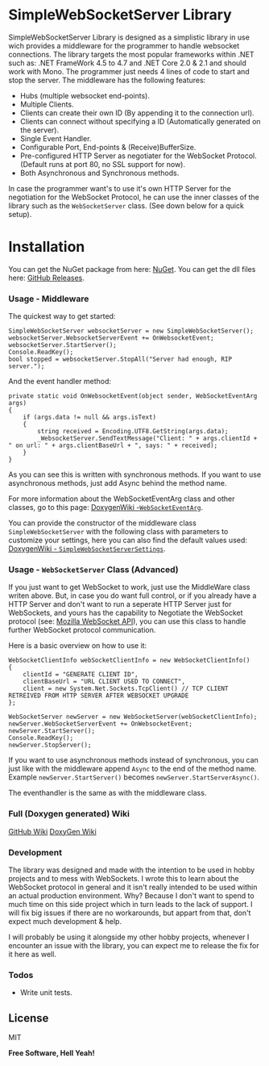 # SimpleWebSocketServer Library
SimpleWebSocketServer Library is designed as a simplistic library in use wich provides a middleware for the programmer to handle websocket connections. The library targets the most popular frameworks within .NET such as: .NET FrameWork 4.5 to 4.7 and .NET Core 2.0 & 2.1 and should work with Mono. The programmer just needs 4 lines of code to start and stop the server. The middleware has the following features:

  - Hubs (multiple websocket end-points).
  - Multiple Clients.
  - Clients can create their own ID (By appending it to the connection url).
  - Clients can connect without specifying a ID (Automatically generated on the server).
  - Single Event Handler.
  - Configurable Port, End-points & (Receive)BufferSize.
  - Pre-configured HTTP Server as negotiater for the WebSocket Protocol. (Default runs at port 80, no SSL support for now).
  - Both Asynchronous and Synchronous methods.

In case the programmer want's to use it's own HTTP Server for the negotiation for the WebSocket Protocol, he can use the inner classes of the library such as the `WebSocketServer` class. (See down below for a quick setup).

# Installation

 You can get the NuGet package from here: [NuGet](https://www.nuget.org/packages/SimpleWebsocketServer/).
 You can get the dll files here: [GitHub Releases](https://github.com/EldinZenderink/SimpleWebSocketServer/releases).

### Usage - Middleware
The quickest way to get started:

    SimpleWebSocketServer websocketServer = new SimpleWebSocketServer();      
    websocketServer.WebsocketServerEvent += OnWebsocketEvent;
    websocketServer.StartServer();
    Console.ReadKey();
    bool stopped = websocketServer.StopAll("Server had enough, RIP server.");
    
And the event handler method:

    private static void OnWebsocketEvent(object sender, WebSocketEventArg args)
    {
        if (args.data != null && args.isText)
        {
            string received = Encoding.UTF8.GetString(args.data);
            _WebsocketServer.SendTextMessage("Client: " + args.clientId + " on url: " + args.clientBaseUrl + ", says: " + received);
        }
    }
    
As you can see this is written with synchronous methods. If you want to use asynchronous methods, just add Async behind the method name. 

For more information about the WebSocketEventArg class and other classes, go to this page: [DoxygenWiki -`WebSocketEventArg`](https://eldinzenderink.github.io/SimpleWebSocketServer/class_simple_web_socket_server_library_1_1_web_socket_event_arg.html).

You can provide the constructor of the middleware class `SimpleWebSocketServer` with the following class with parameters to customize your settings, here you can also find the default values used: [DoxygenWiki - `SimpleWebSocketServerSettings`](https://eldinzenderink.github.io/SimpleWebSocketServer/class_simple_web_socket_server_library_1_1_simple_web_socket_server_settings.html).


### Usage - `WebSocketServer` Class (Advanced)
If you just want to get WebSocket to work, just use the MiddleWare class writen above. But, in case you do want full control, or if you already have a HTTP Server and don't want to run a seperate HTTP Server just for WebSockets, and yours has the capability to Negotiate the WebSocket protocol (see: [Mozilla WebSocket API](https://developer.mozilla.org/en-US/docs/Web/API/WebSockets_API/Writing_WebSocket_server)), you can use this class to handle further WebSocket protocol communication.

Here is a basic overview on how to use it:

    WebSocketClientInfo webSocketClientInfo = new WebSocketClientInfo()
    {
        clientId = "GENERATE CLIENT ID",
        clientBaseUrl = "URL CLIENT USED TO CONNECT",
        client = new System.Net.Sockets.TcpClient() // TCP CLIENT RETREIVED FROM HTTP SERVER AFTER WEBSOCKET UPGRADE
    };
    
    WebSocketServer newServer = new WebSocketServer(webSocketClientInfo);
    newServer.WebSocketServerEvent += OnWebsocketEvent;
    newServer.StartServer();
    Console.ReadKey();
    newServer.StopServer();

If you want to use asynchronous methods instead of synchronous, you can just like with the middleware append `Async` to the end of the method name. Example `newServer.StartServer()` becomes `newServer.StartServerAsync()`.

The eventhandler is the same as with the middleware class.

### Full (Doxygen generated) Wiki
[GitHub Wiki](https://github.com/EldinZenderink/SimpleWebSocketServer/wiki/Full-Documenation)
[DoxyGen Wiki](https://eldinzenderink.github.io/SimpleWebSocketServer/)

### Development
The library was designed and made with the intention to be used in hobby projects and to mess with WebSockets. I wrote this to learn about the WebSocket protocol in general and it isn't really intended to be used within an actual production environment. Why? Because I don't want to spend to much time on this side project which in turn leads to the lack of support. I will fix big issues if there are no workarounds, but appart from that, don't expect much development & help. 

I will probably be using it alongside my other hobby projects, whenever I encounter an issue with the library, you can expect me to release the fix for it here as well.

### Todos
 - Write unit tests.

License
----

MIT


**Free Software, Hell Yeah!**

